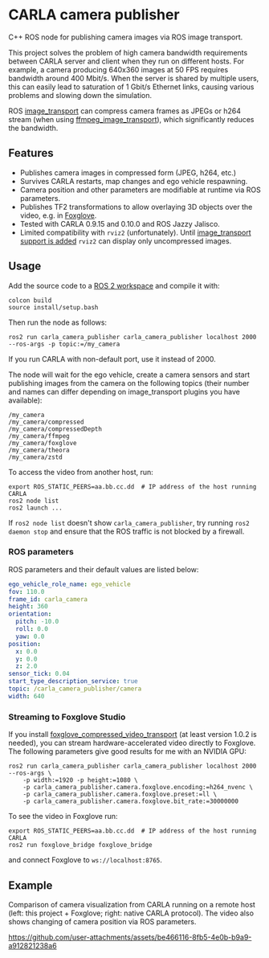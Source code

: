 # CARLA camera publisher

C++ ROS node for publishing camera images via ROS image transport.

This project solves the problem of high camera bandwidth requirements
between CARLA server and client when they run on different hosts. For
example, a camera producing 640x360 images at 50 FPS requires
bandwidth around 400 Mbit/s. When the server is shared by multiple
users, this can easily lead to saturation of 1 Gbit/s Ethernet links,
causing various problems and slowing down the simulation.

ROS [image_transport][] can compress camera frames as JPEGs or h264
stream (when using [ffmpeg_image_transport][]), which significantly
reduces the bandwidth.

## Features

- Publishes camera images in compressed form (JPEG, h264, etc.)
- Survives CARLA restarts, map changes and ego vehicle respawning.
- Camera position and other parameters are modifiable at runtime via
  ROS parameters.
- Publishes TF2 transformations to allow overlaying 3D objects over
  the video, e.g. in [Foxglove][].
- Tested with CARLA 0.9.15 and 0.10.0 and ROS Jazzy Jalisco.
- Limited compatibility with `rviz2` (unfortunately). Until
  [image_transport support is added][rviz_img_transport] `rviz2` can
  display only uncompressed images.

[Foxglove]: https://foxglove.dev/
[rviz_img_transport]: https://github.com/ros2/rviz/pull/1288

## Usage

Add the source code to a [ROS 2 workspace][ROS tutorial] and compile
it with:

    colcon build
    source install/setup.bash

Then run the node as follows:

    ros2 run carla_camera_publisher carla_camera_publisher localhost 2000 --ros-args -p topic:=/my_camera

If you run CARLA with non-default port, use it instead of 2000.

The node will wait for the ego vehicle, create a camera sensors and
start publishing images from the camera on the following topics
(their number and names can differ depending on image_transport
plugins you have available):

    /my_camera
    /my_camera/compressed
    /my_camera/compressedDepth
    /my_camera/ffmpeg
    /my_camera/foxglove
    /my_camera/theora
    /my_camera/zstd

To access the video from another host, run:

    export ROS_STATIC_PEERS=aa.bb.cc.dd  # IP address of the host running CARLA
    ros2 node list
    ros2 launch ...

If `ros2 node list` doesn't show `carla_camera_publisher`, try running
`ros2 daemon stop` and ensure that the ROS traffic is not blocked by a
firewall.

### ROS parameters

ROS parameters and their default values are listed below:

<!-- `$ nix run .#dump-parameters` as yaml -->

```yaml
ego_vehicle_role_name: ego_vehicle
fov: 110.0
frame_id: carla_camera
height: 360
orientation:
  pitch: -10.0
  roll: 0.0
  yaw: 0.0
position:
  x: 0.0
  y: 0.0
  z: 2.0
sensor_tick: 0.04
start_type_description_service: true
topic: /carla_camera_publisher/camera
width: 640
```

### Streaming to Foxglove Studio

If you install [foxglove_compressed_video_transport][] (at least
version 1.0.2 is needed), you can stream hardware-accelerated video
directly to Foxglove. The following parameters give good results for
me with an NVIDIA GPU:

    ros2 run carla_camera_publisher carla_camera_publisher localhost 2000 --ros-args \
        -p width:=1920 -p height:=1080 \
        -p carla_camera_publisher.camera.foxglove.encoding:=h264_nvenc \
        -p carla_camera_publisher.camera.foxglove.preset:=ll \
        -p carla_camera_publisher.camera.foxglove.bit_rate:=30000000

To see the video in Foxglove run:

    export ROS_STATIC_PEERS=aa.bb.cc.dd  # IP address of the host running CARLA
    ros2 run foxglove_bridge foxglove_bridge

and connect Foxglove to `ws://localhost:8765`.

## Example

Comparison of camera visualization from CARLA running on a remote host
(left: this project + Foxglove; right: native CARLA protocol). The
video also shows changing of camera position via ROS parameters.

https://github.com/user-attachments/assets/be466116-8fb5-4e0b-b9a9-a912821238a6

[ffmpeg_image_transport]: https://github.com/ros-misc-utilities/ffmpeg_image_transport/
[foxglove_compressed_video_transport]: https://github.com/ros-misc-utilities/foxglove_compressed_video_transport/
[image_transport]: https://wiki.ros.org/image_transport
[ROS tutorial]: https://docs.ros.org/en/jazzy/Tutorials/Beginner-Client-Libraries/Colcon-Tutorial.html
